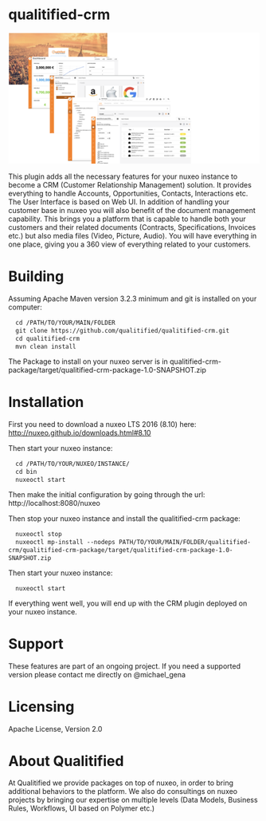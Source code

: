 # qualitified-crm
<img src="screenshot.png"/>


This plugin adds all the necessary features for your nuxeo instance to become a CRM (Customer Relationship Management) solution.
It provides everything to handle Accounts, Opportunities, Contacts, Interactions etc.
The User Interface is based on Web UI.
In addition of handling your customer base in nuxeo you will also benefit of the document management capability. This brings you a platform that is capable to handle both your customers and their related documents (Contracts, Specifications, Invoices etc.) but also media files (Video, Picture, Audio).
You will have everything in one place, giving you a 360 view of everything related to your customers.

# Building
Assuming Apache Maven version 3.2.3 minimum and git is installed on your computer:
```
  cd /PATH/TO/YOUR/MAIN/FOLDER
  git clone https://github.com/qualitified/qualitified-crm.git
  cd qualitified-crm
  mvn clean install
```
The Package to install on your nuxeo server is in qualitified-crm-package/target/qualitified-crm-package-1.0-SNAPSHOT.zip

# Installation
First you need to download a nuxeo LTS 2016 (8.10) here: http://nuxeo.github.io/downloads.html#8.10

Then start your nuxeo instance:
```
  cd /PATH/TO/YOUR/NUXEO/INSTANCE/
  cd bin
  nuxeoctl start
```
Then make the initial configuration by going through the url: http://localhost:8080/nuxeo

Then stop your nuxeo instance and install the qualitified-crm package:
```
  nuxeoctl stop
  nuxeoctl mp-install --nodeps PATH/TO/YOUR/MAIN/FOLDER/qualitified-crm/qualitified-crm-package/target/qualitified-crm-package-1.0-SNAPSHOT.zip
```
Then start your nuxeo instance:
```
  nuxeoctl start
```
If everything went well, you will end up with the CRM plugin deployed on your nuxeo instance.

# Support

These features are part of an ongoing project. If you need a supported version please contact me directly on @michael_gena

# Licensing

Apache License, Version 2.0

# About Qualitified

At Qualitified we provide packages on top of nuxeo, in order to bring additional behaviors to the platform. We also do consultings on nuxeo projects by bringing our expertise on multiple levels (Data Models, Business Rules, Workflows, UI based on Polymer etc.)
